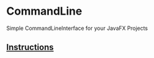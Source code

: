 # CommandLine
Simple CommandLineInterface for your JavaFX Projects

## [Instructions](Instructions)
